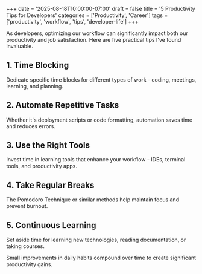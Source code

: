 +++
date = '2025-08-18T10:00:00-07:00'
draft = false
title = '5 Productivity Tips for Developers'
categories = ['Productivity', 'Career']
tags = ['productivity', 'workflow', 'tips', 'developer-life']
+++

As developers, optimizing our workflow can significantly impact both our productivity and job satisfaction. Here are five practical tips I've found invaluable.

## 1. Time Blocking

Dedicate specific time blocks for different types of work - coding, meetings, learning, and planning.

## 2. Automate Repetitive Tasks

Whether it's deployment scripts or code formatting, automation saves time and reduces errors.

## 3. Use the Right Tools

Invest time in learning tools that enhance your workflow - IDEs, terminal tools, and productivity apps.

## 4. Take Regular Breaks

The Pomodoro Technique or similar methods help maintain focus and prevent burnout.

## 5. Continuous Learning

Set aside time for learning new technologies, reading documentation, or taking courses.

Small improvements in daily habits compound over time to create significant productivity gains.
